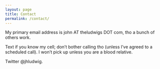 ```yaml
---
layout: page
title: Contact
permalink: /contact/
---
```


My primary email address is john AT theludwigs DOT com, tho a bunch of others work.

Text if you know my cell; don’t bother calling tho (unless I’ve agreed to a scheduled call). I won’t pick up unless you are a blood relative.

Twitter @jhludwig.

